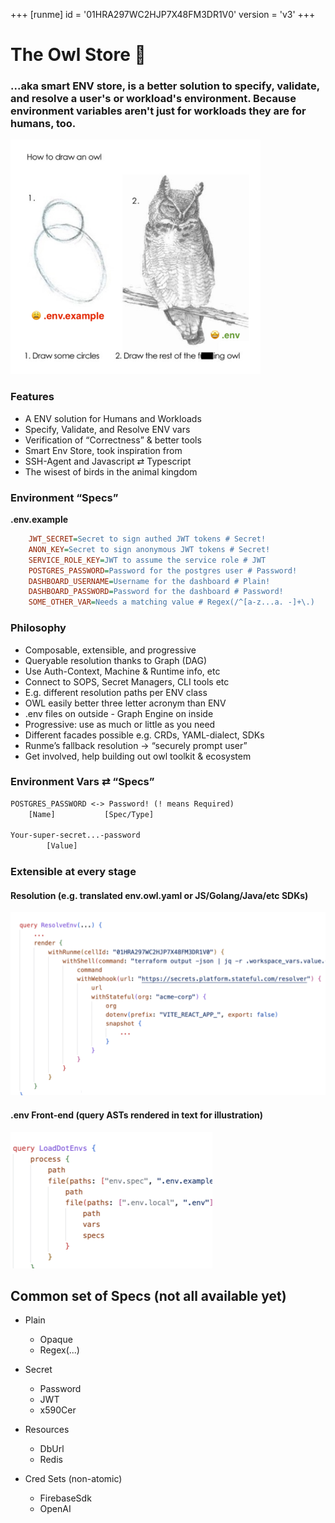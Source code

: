 +++
[runme]
id = '01HRA297WC2HJP7X48FM3DR1V0'
version = 'v3'
+++

# The Owl Store 🦉

### ...aka smart ENV store, is a better solution to specify, validate, and resolve a user's or workload's environment. Because environment variables aren't just for workloads they are for humans, too.

<img src="owl.png" alt="image" width="400" height="auto">

### Features

- A ENV solution for Humans and Workloads
- Specify, Validate, and Resolve ENV vars
- Verification of “Correctness” & better tools
- Smart Env Store, took inspiration from
- SSH-Agent and Javascript ⇄ Typescript
- The wisest of birds in the animal kingdom

### Environment “Specs”

**.env.example**

```ini {"id":"01HS8C1PN0T7BGJA0T6TT2G68R"}
    JWT_SECRET=Secret to sign authed JWT tokens # Secret!
    ANON_KEY=Secret to sign anonymous JWT tokens # Secret!
    SERVICE_ROLE_KEY=JWT to assume the service role # JWT
    POSTGRES_PASSWORD=Password for the postgres user # Password!
    DASHBOARD_USERNAME=Username for the dashboard # Plain!
    DASHBOARD_PASSWORD=Password for the dashboard # Password!
    SOME_OTHER_VAR=Needs a matching value # Regex(/^[a-z...a. -]+\.)
```

### Philosophy

- Composable, extensible, and progressive
- Queryable resolution thanks to Graph (DAG)
- Use Auth-Context, Machine & Runtime info, etc
- Connect to SOPS, Secret Managers, CLI tools etc
- E.g. different resolution paths per ENV class
- OWL easily better three letter acronym than ENV
- .env files on outside - Graph Engine on inside
- Progressive: use as much or little as you need
- Different facades possible e.g. CRDs, YAML-dialect, SDKs
- Runme’s fallback resolution → “securely prompt user”
- Get involved, help building out owl toolkit & ecosystem

### Environment Vars ⇄ “Specs”

```clj {"id":"01HS8C1PN0T7BGJA0T6XN5WEZP"}
POSTGRES_PASSWORD <-> Password! (! means Required)
    [Name]           [Spec/Type]

Your-super-secret...-password
        [Value]
```

### Extensible at every stage

#### Resolution (e.g. translated env.owl.yaml or JS/Golang/Java/etc SDKs)

![resolution](resolution.png)

#### .env Front-end (query ASTs rendered in text for illustration)

![front-end](front-end.png)

## Common set of Specs (not all available yet)

- Plain

  - Opaque
  - Regex(...)

- Secret

  - Password
  - JWT
  - x590Cer

- Resources

  - DbUrl
  - Redis

- Cred Sets (non-atomic)

  - FirebaseSdk
  - OpenAI
